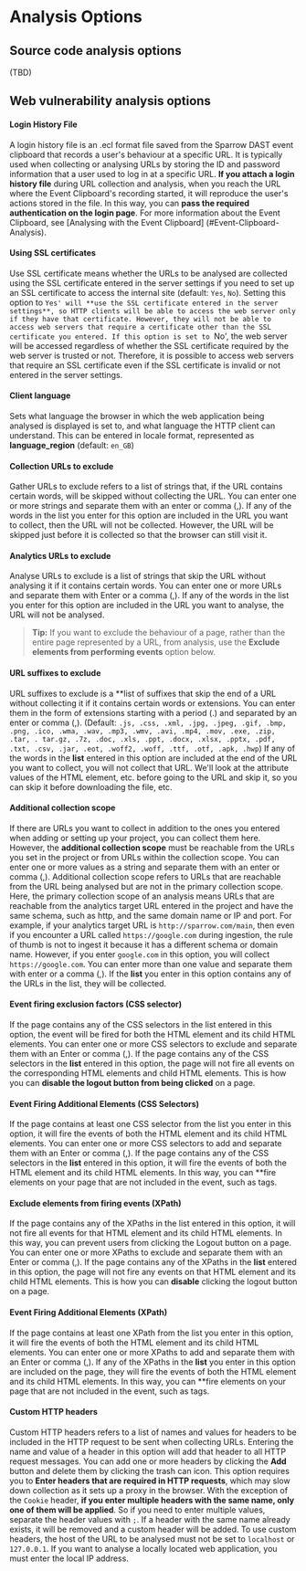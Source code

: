 # Analysis Options

## Source code analysis options

(TBD)

## Web vulnerability analysis options


#### Login History File

A login history file is an .ecl format file saved from the Sparrow DAST event clipboard that records a user's behaviour at a specific URL. It is typically used when collecting or analysing URLs by storing the ID and password information that a user used to log in at a specific URL.
**If you attach a login history file** during URL collection and analysis, when you reach the URL where the Event Clipboard's recording started, it will reproduce the user's actions stored in the file. In this way, you can **pass the required authentication on the login page**. For more information about the Event Clipboard, see [Analysing with the Event Clipboard] (#Event-Clipboard-Analysis).


#### Using SSL certificates

Use SSL certificate means whether the URLs to be analysed are collected using the SSL certificate entered in the server settings if you need to set up an SSL certificate to access the internal site (default: `Yes`, `No`).
Setting this option to `Yes' will **use the SSL certificate entered in the server settings**, so HTTP clients will be able to access the web server only if they have that certificate. However, they will not be able to access web servers that require a certificate other than the SSL certificate you entered. If this option is set to `No', the web server will be accessed regardless of whether the SSL certificate required by the web server is trusted or not. Therefore, it is possible to access web servers that require an SSL certificate even if the SSL certificate is invalid or not entered in the server settings.


#### Client language

Sets what language the browser in which the web application being analysed is displayed is set to, and what language the HTTP client can understand. This can be entered in locale format, represented as **language_region** (default: `en_GB`)


#### Collection URLs to exclude

Gather URLs to exclude refers to a list of strings that, if the URL contains certain words, will be skipped without collecting the URL. You can enter one or more strings and separate them with an enter or comma (,).
If any of the words in the list you enter for this option are included in the URL you want to collect, then the URL will not be collected. However, the URL will be skipped just before it is collected so that the browser can still visit it.


#### Analytics URLs to exclude

Analyse URLs to exclude is a list of strings that skip the URL without analysing it if it contains certain words. You can enter one or more URLs and separate them with Enter or a comma (,).
If any of the words in the list you enter for this option are included in the URL you want to analyse, the URL will not be analysed.

> **Tip:** If you want to exclude the behaviour of a page, rather than the entire page represented by a URL, from analysis, use the **Exclude elements from performing events** option below.


#### URL suffixes to exclude

URL suffixes to exclude is a **list of suffixes that skip the end of a URL without collecting it if it contains certain words or extensions. You can enter them in the form of extensions starting with a period (.) and separated by an enter or comma (,). (Default: `.js, .css, .xml, .jpg, .jpeg, .gif, .bmp, .png, .ico, .wma, .wav, .mp3, .wmv, .avi, .mp4, .mov, .exe, .zip, .tar, . tar.gz, .7z, .doc, .xls, .ppt, .docx, .xlsx, .pptx, .pdf, .txt, .csv, .jar, .eot, .woff2, .woff, .ttf, .otf, .apk, .hwp`)
If any of the words in the **list** entered in this option are included at the end of the URL you want to collect, you will not collect that URL. We'll look at the attribute values of the HTML element, etc. before going to the URL and skip it, so you can skip it before downloading the file, etc.


#### Additional collection scope

If there are URLs you want to collect in addition to the ones you entered when adding or setting up your project, you can collect them here. However, the **additional collection scope** must be reachable from the URLs you set in the project or from URLs within the collection scope. You can enter one or more values as a string and separate them with an enter or comma (,).
Additional collection scope refers to URLs that are reachable from the URL being analysed but are not in the primary collection scope. Here, the primary collection scope of an analysis means URLs that are reachable from the analytics target URL entered in the project and have the same schema, such as http, and the same domain name or IP and port. For example, if your analytics target URL is `http://sparrow.com/main`, then even if you encounter a URL called `https://google.com` during ingestion, the rule of thumb is not to ingest it because it has a different schema or domain name. However, if you enter `google.com` in this option, you will collect `https://google.com`. You can enter more than one value and separate them with enter or a comma (,).
If the **list** you enter in this option contains any of the URLs in the list, they will be collected.


#### Event firing exclusion factors (CSS selector)

If the page contains any of the CSS selectors in the list entered in this option, the event will be fired for both the HTML element and its child HTML elements. You can enter one or more CSS selectors to exclude and separate them with an Enter or comma (,).
If the page contains any of the CSS selectors in the **list** entered in this option, the page will not fire all events on the corresponding HTML elements and child HTML elements. This is how you can **disable the logout button from being clicked** on a page.


#### Event Firing Additional Elements (CSS Selectors)

If the page contains at least one CSS selector from the list you enter in this option, it will fire the events of both the HTML element and its child HTML elements. You can enter one or more CSS selectors to add and separate them with an Enter or comma (,).
If the page contains any of the CSS selectors in the **list** entered in this option, it will fire the events of both the HTML element and its child HTML elements. In this way, you can **fire elements on your page that are not included in the event, such as tags.


#### Exclude elements from firing events (XPath)

If the page contains any of the XPaths in the list entered in this option, it will not fire all events for that HTML element and its child HTML elements. In this way, you can prevent users from clicking the Logout button on a page. You can enter one or more XPaths to exclude and separate them with an Enter or comma (,).
If the page contains any of the XPaths in the **list** entered in this option, the page will not fire any events on that HTML element and its child HTML elements. This is how you can **disable** clicking the logout button on a page.


#### Event Firing Additional Elements (XPath)

If the page contains at least one XPath from the list you enter in this option, it will fire the events of both the HTML element and its child HTML elements. You can enter one or more XPaths to add and separate them with an Enter or comma (,).
If any of the XPaths in the **list** you enter in this option are included on the page, they will fire the events of both the HTML element and its child HTML elements. In this way, you can **fire elements on your page that are not included in the event, such as tags.


#### Custom HTTP headers

Custom HTTP headers refers to a list of names and values for headers to be included in the HTTP request to be sent when collecting URLs. Entering the name and value of a header in this option will add that header to all HTTP request messages. You can add one or more headers by clicking the **Add** button and delete them by clicking the trash can icon.
This option requires you to **Enter headers that are required in HTTP requests**, which may slow down collection as it sets up a proxy in the browser.
With the exception of the `Cookie` header, **if you enter multiple headers with the same name, only one of them will be applied**. So if you need to enter multiple values, separate the header values with `;`. If a header with the same name already exists, it will be removed and a custom header will be added. To use custom headers, the host of the URL to be analysed must not be set to `localhost` or `127.0.0.1`. If you want to analyse a locally located web application, you must enter the local IP address.

